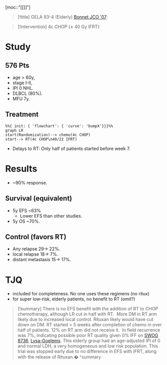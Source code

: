 [moc::"[[]]"]
>[!title]
> GELA 93-4 (Elderly) [Bonnet JCO '07](http://ascopubs.org/doi/abs/10.1200/JCO.2006.07.0722?url_ver=Z39.88-2003&rfr_id=ori:rid:crossref.org&rfr_dat=cr_pub%3dpubmed):

>[!intervention]
> 4c CHOP {± 40 Gy IFRT}

# Study
## 576 Pts
- age > 60y,
- stage I-II,
- IPI 0 NHL.
- DLBCL (80%).
- MFU 7y.

## Treatment
```mermaid
%%{ init: { 'flowchart': { 'curve': 'bumpX'}}}%%
graph LR
start(Randomization)--> chemo(4c CHOP)
start--> RT(4c CHOP\n40/22 IFRT)
```
- Delays to RT: Only half of patients started before week 7.

# Results
- ~90% response.

## Survival (equivalent)
- 5y EFS ~63%
	- Lower EFS than other studies.
- 5y OS ~70%.

## Control (favors RT)
- Any relapse 29→ 22%.
- local relapse 18→ 7%.
- distant metastasis 15→ 17%.

# TJQ
- included for completeness. No one uses these regimens (no ritux)
- for super low-risk, elderly patients, no benefit to RT (omit?)

>[!summary]
> There is no EFS benefit with the addition of RT to CHOP chemotherapy, although LR cut in half with RT. 
More DM in RT arm likely due to increased local control. Rituxan likely would have cut down on DM.
RT started > 5 weeks after completion of chemo in over half of patients. 12% on RT arm did not receive it. 
In field recurrence was 7%, indicating possible poor RT quality given 0% IFF on [SWOG 8736](https://docs.google.com/document/d/1gKy2Hpx7FxInjOpKIBkTFJWpqhJ3I-gSXz9eRwq-NSY/edit#bookmark=id.q7zy3uortpgx), [Lysa-Goelems](https://docs.google.com/document/d/1gKy2Hpx7FxInjOpKIBkTFJWpqhJ3I-gSXz9eRwq-NSY/edit#bookmark=id.ptyy03dwjkpi).
This elderly group had an age-adjusted IPI of 0 and normal LDH, a very homogeneous and low risk population.
This trial was stopped early due to no difference in EFS with IFRT, along with the release of Rituxan.�
>^summary

